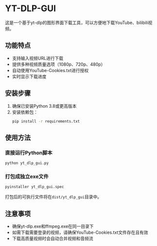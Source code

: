 # YT-DLP-GUI

这是一个基于yt-dlp的图形界面下载工具，可以方便地下载YouTube、bilibili视频。

## 功能特点

- 支持输入视频URL进行下载
- 提供多种视频质量选项（1080p、720p、480p）
- 自动使用YouTube-Cookies.txt进行授权
- 实时显示下载进度

## 安装步骤

1. 确保已安装Python 3.8或更高版本
2. 安装依赖包：
   ```bash
   pip install -r requirements.txt
   ```

## 使用方法

### 直接运行Python脚本

```bash
python yt_dlp_gui.py
```

### 打包成独立exe文件

```bash
pyinstaller yt_dlp_gui.spec
```

打包后的可执行文件将在`dist/yt_dlp_gui`目录中。

## 注意事项

- 确保yt-dlp.exe和ffmpeg.exe在同一目录下
- 如需下载需要登录的视频，请确保YouTube-Cookies.txt文件存在且有效
- 下载高质量视频时会自动合并视频和音频流
